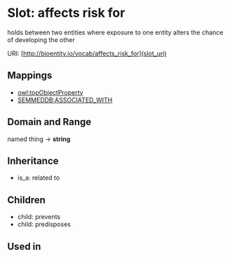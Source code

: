 # Slot: affects risk for


holds between two entities where exposure to one entity alters the chance of developing the other

URI: [http://bioentity.io/vocab/affects_risk_for](slot_uri)
## Mappings

 * [owl:topObjectProperty](http://purl.obolibrary.org/obo/owl_topObjectProperty)
 * [SEMMEDDB:ASSOCIATED_WITH](http://purl.obolibrary.org/obo/SEMMEDDB_ASSOCIATED_WITH)
## Domain and Range

named thing -> **string**
## Inheritance

 *  is_a: related to
## Children

 *  child: prevents
 *  child: predisposes
## Used in

